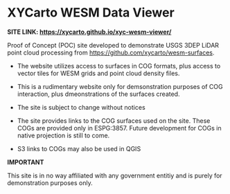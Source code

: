 # XYCarto WESM Data Viewer

**SITE LINK:  https://xycarto.github.io/xyc-wesm-viewer/**

Proof of Concept (POC) site developed to demonstrate USGS 3DEP LiDAR point cloud processing from https://github.com/xycarto/wesm-surfaces.

- The website utilizes access to surfaces in COG formats, plus access to vector tiles for WESM grids and point cloud density files.

- This is a rudimentary website only for demsonstration purposes of COG interaction, plus dmeonstrations of the surfaces created.

- The site is subject to change without notices

- The site provides links to the COG surfaces used on the site. These COGs are provided only in ESPG:3857. Future development for COGs in native projection is still to come.

- S3 links to COGs may also be used in QGIS

**IMPORTANT**

This site is in no way affiliated with any government entitiy and is purely for demonstration purposes only.
